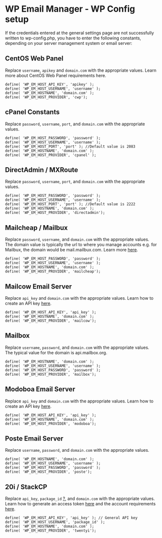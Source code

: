 # WP Email Manager - WP Config setup

If the credentials entered at the general settings page are not successfully written to wp-config.php, you have to enter the following constants, depending on your server management system or email server:

## CentOS Web Panel

Replace `username`, `apikey` and `domain.com` with the appropriate values. Learn more about CentOS Web Panel requirements here.

```
define( 'WP_EM_HOST_API_KEY', 'apikey' );
define( 'WP_EM_HOST_USERNAME', 'username' );
define( 'WP_EM_HOSTNAME', 'domain.com' );       
define( 'WP_EM_HOST_PROVIDER', 'cwp');
```

## cPanel Constants

Replace `password`, `username`, `port`, and `domain.com` with the appropriate values.

```
define( 'WP_EM_HOST_PASSWORD', 'password' );
define( 'WP_EM_HOST_USERNAME', 'username' );
define( 'WP_EM_HOST_PORT', 'port' ); //Default value is 2083              
define( 'WP_EM_HOSTNAME', 'domain.com' );       
define( 'WP_EM_HOST_PROVIDER', 'cpanel' );
```

## DirectAdmin / MXRoute

Replace `password`, `username`, `port`, and `domain.com` with the appropriate values.

```
define( 'WP_EM_HOST_PASSWORD', 'password' );
define( 'WP_EM_HOST_USERNAME', 'username' );
define( 'WP_EM_HOST_PORT', 'port' ); //Default value is 2222            
define( 'WP_EM_HOSTNAME', 'domain.com' );       
define( 'WP_EM_HOST_PROVIDER', 'directadmin'); 
```

## Mailcheap / Mailbux

Replace `password`, `username`, and `domain.com` with the appropriate values. The domain value is typically the url to where you manage accounts e.g. for Mailbux, the domain would be mail.mailbux.com. Learn more [here](https://wpemailmanager.com/documentation/mailbux/how-to-setup-mailbux/).

```
define( 'WP_EM_HOST_PASSWORD', 'password' );
define( 'WP_EM_HOST_USERNAME', 'username' );       
define( 'WP_EM_HOSTNAME', 'domain.com' );       
define( 'WP_EM_HOST_PROVIDER', 'mailcheap'); 
```

## Mailcow Email Server

Replace `api_key` and `domain.com` with the appropriate values. Learn how to create an API key [here](https://wpemailmanager.com/documentation/mailcow/how-to-get-a-mailcow-api-key/).

```
define( 'WP_EM_HOST_API_KEY', 'api_key' ); 
define( 'WP_EM_HOSTNAME', 'domain.com' );       
define( 'WP_EM_HOST_PROVIDER', 'mailcow');
```

## Mailbox

Replace `username`, `password`, and `domain.com` with the appropriate values. The typical value for the domain is api.mailbox.org.

```
define( 'WP_EM_HOSTNAME', 'domain.com' ); 
define( 'WP_EM_HOST_USERNAME', 'username' );      
define( 'WP_EM_HOST_PASSWORD', 'password' );
define( 'WP_EM_HOST_PROVIDER', 'mailbox');
```

## Modoboa Email Server

Replace `api_key` and `domain.com` with the appropriate values. Learn how to create an API key [here](https://wpemailmanager.com/documentation/modoboa/how-to-get-a-modoboa-api-key/).

```
define( 'WP_EM_HOST_API_KEY', 'api_key' ); 
define( 'WP_EM_HOSTNAME', 'domain.com' );       
define( 'WP_EM_HOST_PROVIDER', 'modoboa');
```

## Poste Email Server

Replace `username`, `password`, and `domain.com` with the appropriate values.

```
define( 'WP_EM_HOSTNAME', 'domain.com' ); 
define( 'WP_EM_HOST_USERNAME', 'username' );      
define( 'WP_EM_HOST_PASSWORD', 'password' );
define( 'WP_EM_HOST_PROVIDER', 'poste');
```

## 20i / StackCP

Replace `api_key`, `package_id` [?](https://wpemailmanager.com/documentation/20i-stackcp/how-do-i-determine-my-package-id/), and `domain.com` with the appropriate values. Learn how to generate an access token [here](https://my.20i.com/reseller/api) and the account requirements [here](https://wpemailmanager.com/documentation/20i-stackcp/20i-stackcp-requirements/).

```
define( 'WP_EM_HOST_API_KEY', 'api_key' ); // General API key
define( 'WP_EM_HOST_USERNAME', 'package_id' );
define( 'WP_EM_HOSTNAME', 'domain.com' );       
define( 'WP_EM_HOST_PROVIDER', 'twentyi');
```